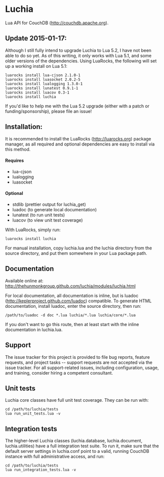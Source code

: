 # Luchia
Lua API for CouchDB (http://couchdb.apache.org).

## Update 2015-01-17:

Although I still fully intend to upgrade Luchia to Lua 5.2, I have not been
able to do so yet. As of this writing, it only works with Lua 5.1, and some
older versions of the dependencies. Using LuaRocks, the following will set
up a working install on Lua 5.1:

```
luarocks install lua-cjson 2.1.0-1
luarocks install luasocket 2.0.2-5
luarocks install lualogging 1.3.0-1
luarocks install lunatest 0.9.1-1
luarocks install luacov 0.3-1
luarocks install luchia
```

If you'd like to help me with the Lua 5.2 upgrade (either with a patch or
funding/sponsorship), please file an issue!

## Installation:

It is recommended to install the LuaRocks (http://luarocks.org) package
manager, as all required and optional dependencies are easy to install via this
method.

####  Requires
 * lua-cjson
 * lualogging
 * luasocket

#### Optional
 * stdlib (prettier output for luchia_get)
 * luadoc (to generate local documentation)
 * lunatest (to run unit tests)
 * luacov (to view unit test coverage)

With LuaRocks, simply run:

    luarocks install luchia

For manual installation, copy luchia.lua and the luchia directory from the
source directory, and put them somewhere in your Lua package path.

## Documentation

Available online at:
  http://thehunmonkgroup.github.com/luchia/modules/luchia.html

For local documentation, all documentation is inline, but is luadoc
(http://keplerproject.github.com/luadoc) compatible. To generate HTML
documentation, install luadoc, enter the source directory, then run:

    /path/to/luadoc -d doc *.lua luchia/*.lua luchia/core/*.lua

If you don't want to go this route, then at least start with the inline
documentation in luchia.lua.

## Support
The issue tracker for this project is provided to file bug reports, feature
requests, and project tasks -- support requests are not accepted via the issue
tracker. For all support-related issues, including configuration, usage, and
training, consider hiring a competent consultant.

## Unit tests

Luchia core classes have full unit test coverage. They can be run with:

    cd /path/to/luchia/tests
    lua run_unit_tests.lua -v


## Integration tests

The higher-level Luchia classes (luchia.database, luchia.document,
luchia.utilities) have a full integration test suite. To run it, make sure
that the default server settings in luchia.conf point to a valid, running
CouchDB instance with full administrative access, and run:

    cd /path/to/luchia/tests
    lua run_integration_tests.lua -v

